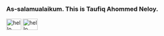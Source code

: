 ### As-salamualaikum. This is Taufiq Ahommed Neloy.

<a href="https://linkedin.com/in/hello" target="blank"><img align="center" src="[https://raw.githubusercontent.com/rahuldkjain/github-profile-readme-generator/master/src/images/icons/Social/linked-in-alt.svg](https://seeklogo.com/images/W/whatsapp-icon-logo-8CA4FB831E-seeklogo.com.png)" alt="hello" height="30" width="40" /></a>
<a href="https://stackoverflow.com/users/hello" target="blank"><img align="center" src="https://raw.githubusercontent.com/rahuldkjain/github-profile-readme-generator/master/src/images/icons/Social/stack-overflow.svg" alt="hello" height="30" width="40" /></a>
</p>

